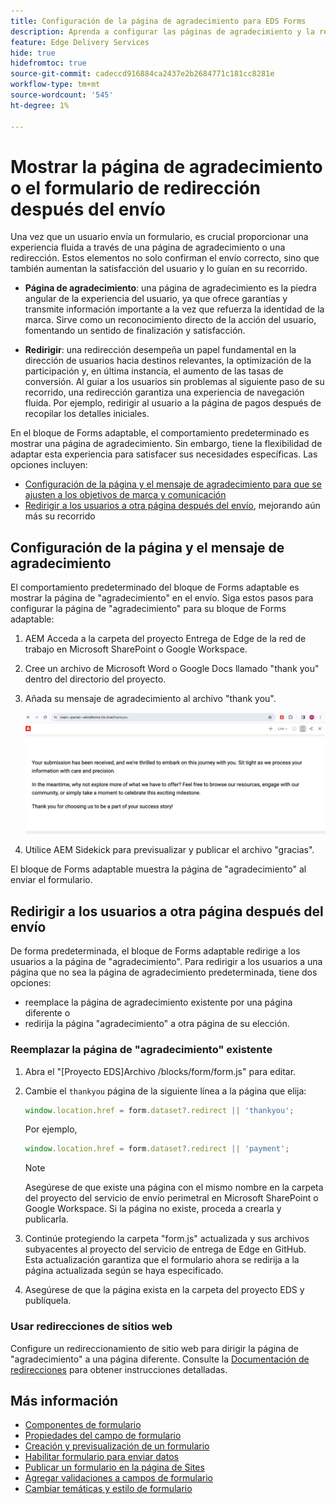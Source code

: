 ```yaml
---
title: Configuración de la página de agradecimiento para EDS Forms
description: Aprenda a configurar las páginas de agradecimiento y la redirección de EDS Forms para optimizar la experiencia del usuario y optimizar los recorridos del usuario.
feature: Edge Delivery Services
hide: true
hidefromtoc: true
source-git-commit: cadeccd916884ca2437e2b2684771c181cc8281e
workflow-type: tm+mt
source-wordcount: '545'
ht-degree: 1%

---
```



# Mostrar la página de agradecimiento o el formulario de redirección después del envío

Una vez que un usuario envía un formulario, es crucial proporcionar una experiencia fluida a través de una página de agradecimiento o una redirección. Estos elementos no solo confirman el envío correcto, sino que también aumentan la satisfacción del usuario y lo guían en su recorrido.

* **Página de agradecimiento**: una página de agradecimiento es la piedra angular de la experiencia del usuario, ya que ofrece garantías y transmite información importante a la vez que refuerza la identidad de la marca. Sirve como un reconocimiento directo de la acción del usuario, fomentando un sentido de finalización y satisfacción.

* **Redirigir**: una redirección desempeña un papel fundamental en la dirección de usuarios hacia destinos relevantes, la optimización de la participación y, en última instancia, el aumento de las tasas de conversión. Al guiar a los usuarios sin problemas al siguiente paso de su recorrido, una redirección garantiza una experiencia de navegación fluida. Por ejemplo, redirigir al usuario a la página de pagos después de recopilar los detalles iniciales.

En el bloque de Forms adaptable, el comportamiento predeterminado es mostrar una página de agradecimiento. Sin embargo, tiene la flexibilidad de adaptar esta experiencia para satisfacer sus necesidades específicas. Las opciones incluyen:

* [Configuración de la página y el mensaje de agradecimiento para que se ajusten a los objetivos de marca y comunicación](#configuring-the-thank-you-page-and-message)
* [Redirigir a los usuarios a otra página después del envío](#redirect-users-to-another-page-post-submission), mejorando aún más su recorrido

## Configuración de la página y el mensaje de agradecimiento

El comportamiento predeterminado del bloque de Forms adaptable es mostrar la página de &quot;agradecimiento&quot; en el envío. Siga estos pasos para configurar la página de &quot;agradecimiento&quot; para su bloque de Forms adaptable:

1. AEM Acceda a la carpeta del proyecto Entrega de Edge de la red de trabajo en Microsoft SharePoint o Google Workspace.
1. Cree un archivo de Microsoft Word o Google Docs llamado &quot;thank you&quot; dentro del directorio del proyecto.
1. Añada su mensaje de agradecimiento al archivo &quot;thank you&quot;. </br>

   ![Ejemplo de página de agradecimiento](/help/edge/assets/sample-thankyou-page.png)

1. Utilice AEM Sidekick para previsualizar y publicar el archivo &quot;gracias&quot;.

El bloque de Forms adaptable muestra la página de &quot;agradecimiento&quot; al enviar el formulario.

## Redirigir a los usuarios a otra página después del envío

De forma predeterminada, el bloque de Forms adaptable redirige a los usuarios a la página de &quot;agradecimiento&quot;. Para redirigir a los usuarios a una página que no sea la página de agradecimiento predeterminada, tiene dos opciones:

* reemplace la página de agradecimiento existente por una página diferente o
* redirija la página &quot;agradecimiento&quot; a otra página de su elección.

### Reemplazar la página de &quot;agradecimiento&quot; existente

1. Abra el &quot;[Proyecto EDS]Archivo /blocks/form/form.js&quot; para editar.
1. Cambie el `thankyou` página de la siguiente línea a la página que elija:

   ```JavaScript
   window.location.href = form.dataset?.redirect || 'thankyou';
   ```

   Por ejemplo,

   ```JavaScript
   window.location.href = form.dataset?.redirect || 'payment';
   ```

   >[!NOTE]
   >
   > Asegúrese de que existe una página con el mismo nombre en la carpeta del proyecto del servicio de envío perimetral en Microsoft SharePoint o Google Workspace. Si la página no existe, proceda a crearla y publicarla.

1. Continúe protegiendo la carpeta &quot;form.js&quot; actualizada y sus archivos subyacentes al proyecto del servicio de entrega de Edge en GitHub. Esta actualización garantiza que el formulario ahora se redirija a la página actualizada según se haya especificado.

1. Asegúrese de que la página exista en la carpeta del proyecto EDS y publíquela.


### Usar redirecciones de sitios web

Configure un redireccionamiento de sitio web para dirigir la página de &quot;agradecimiento&quot; a una página diferente. Consulte la [Documentación de redirecciones](https://www.aem.live/docs/redirects) para obtener instrucciones detalladas.

## Más información

* [Componentes de formulario](/help/edge/docs/forms/form-components.md)
* [Propiedades del campo de formulario](/help/edge/docs/forms/eds-form-field-properties)
* [Creación y previsualización de un formulario](/help/edge/docs/forms/create-forms.md)
* [Habilitar formulario para enviar datos](/help/edge/docs/forms/submit-forms.md)
* [Publicar un formulario en la página de Sites](/help/edge/docs/forms/publish-eds-forms.md)
* [Agregar validaciones a campos de formulario](/help/edge/docs/forms/validate-forms.md)
* [Cambiar temáticas y estilo de formulario](/help/edge/docs/forms/style-theme-forms.md)
